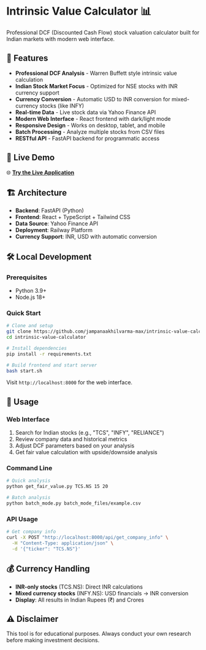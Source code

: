 
# Intrinsic Value Calculator 📊

Professional DCF (Discounted Cash Flow) stock valuation calculator built for Indian markets with modern web interface.

## 🌟 Features

- **Professional DCF Analysis** - Warren Buffett style intrinsic value calculation
- **Indian Stock Market Focus** - Optimized for NSE stocks with INR currency support  
- **Currency Conversion** - Automatic USD to INR conversion for mixed-currency stocks (like INFY)
- **Real-time Data** - Live stock data via Yahoo Finance API
- **Modern Web Interface** - React frontend with dark/light mode
- **Responsive Design** - Works on desktop, tablet, and mobile
- **Batch Processing** - Analyze multiple stocks from CSV files
- **RESTful API** - FastAPI backend for programmatic access

## 🚀 Live Demo

🌐 **[Try the Live Application](https://intrinsic-value-calculator-production.up.railway.app)**

## 🏗️ Architecture

- **Backend**: FastAPI (Python)
- **Frontend**: React + TypeScript + Tailwind CSS  
- **Data Source**: Yahoo Finance API
- **Deployment**: Railway Platform
- **Currency Support**: INR, USD with automatic conversion

## 🛠️ Local Development

### Prerequisites
- Python 3.9+
- Node.js 18+

### Quick Start
```bash
# Clone and setup
git clone https://github.com/jampanaakhilvarma-max/intrinsic-value-calculator.git
cd intrinsic-value-calculator

# Install dependencies
pip install -r requirements.txt

# Build frontend and start server
bash start.sh
```

Visit `http://localhost:8000` for the web interface.

## 🎯 Usage

### Web Interface
1. Search for Indian stocks (e.g., "TCS", "INFY", "RELIANCE")
2. Review company data and historical metrics
3. Adjust DCF parameters based on your analysis
4. Get fair value calculation with upside/downside analysis

### Command Line  
```bash
# Quick analysis
python get_fair_value.py TCS.NS 15 20

# Batch analysis
python batch_mode.py batch_mode_files/example.csv
```

### API Usage
```bash
# Get company info
curl -X POST "http://localhost:8000/api/get_company_info" \
  -H "Content-Type: application/json" \
  -d '{"ticker": "TCS.NS"}'
```

## 💰 Currency Handling

- **INR-only stocks** (TCS.NS): Direct INR calculations
- **Mixed currency stocks** (INFY.NS): USD financials → INR conversion  
- **Display**: All results in Indian Rupees (₹) and Crores

## ⚠️ Disclaimer

This tool is for educational purposes. Always conduct your own research before making investment decisions.
